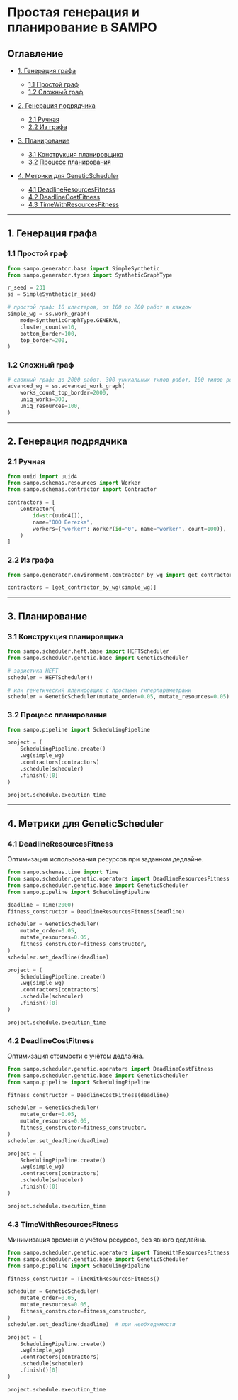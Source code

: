 # Простая генерация и планирование в SAMPO

## Оглавление

* [1. Генерация графа](#1-генерация-графа)

  * [1.1 Простой граф](#11-простой-граф)
  * [1.2 Сложный граф](#12-сложный-граф)
* [2. Генерация подрядчика](#2-генерация-подрядчика)

  * [2.1 Ручная](#21-ручная)
  * [2.2 Из графа](#22-из-графа)
* [3. Планирование](#3-планирование)

  * [3.1 Конструкция планировщика](#31-конструкция-планировщика)
  * [3.2 Процесс планирования](#32-процесс-планирования)
* [4. Метрики для GeneticScheduler](#4-метрики-для-geneticscheduler)

  * [4.1 DeadlineResourcesFitness](#41-deadlineresourcesfitness)
  * [4.2 DeadlineCostFitness](#42-deadlinecostfitness)
  * [4.3 TimeWithResourcesFitness](#43-timewithresourcesfitness)

---

## 1. Генерация графа

### 1.1 Простой граф

```python
from sampo.generator.base import SimpleSynthetic
from sampo.generator.types import SyntheticGraphType

r_seed = 231
ss = SimpleSynthetic(r_seed)

# простой граф: 10 кластеров, от 100 до 200 работ в каждом
simple_wg = ss.work_graph(
    mode=SyntheticGraphType.GENERAL,
    cluster_counts=10,
    bottom_border=100,
    top_border=200,
)
```

### 1.2 Сложный граф

```python
# сложный граф: до 2000 работ, 300 уникальных типов работ, 100 типов ресурсов
advanced_wg = ss.advanced_work_graph(
    works_count_top_border=2000,
    uniq_works=300,
    uniq_resources=100,
)
```

---

## 2. Генерация подрядчика

### 2.1 Ручная

```python
from uuid import uuid4
from sampo.schemas.resources import Worker
from sampo.schemas.contractor import Contractor

contractors = [
    Contractor(
        id=str(uuid4()),
        name="OOO Berezka",
        workers={"worker": Worker(id="0", name="worker", count=100)},
    )
]
```

### 2.2 Из графа

```python
from sampo.generator.environment.contractor_by_wg import get_contractor_by_wg

contractors = [get_contractor_by_wg(simple_wg)]
```

---

## 3. Планирование

### 3.1 Конструкция планировщика

```python
from sampo.scheduler.heft.base import HEFTScheduler
from sampo.scheduler.genetic.base import GeneticScheduler

# эвристика HEFT
scheduler = HEFTScheduler()

# или генетический планировщик с простыми гиперпараметрами
scheduler = GeneticScheduler(mutate_order=0.05, mutate_resources=0.05)
```

### 3.2 Процесс планирования

```python
from sampo.pipeline import SchedulingPipeline

project = (
    SchedulingPipeline.create()
    .wg(simple_wg)
    .contractors(contractors)
    .schedule(scheduler)
    .finish()[0]
)

project.schedule.execution_time
```

---

## 4. Метрики для GeneticScheduler

### 4.1 DeadlineResourcesFitness

Оптимизация использования ресурсов при заданном дедлайне.

```python
from sampo.schemas.time import Time
from sampo.scheduler.genetic.operators import DeadlineResourcesFitness
from sampo.scheduler.genetic.base import GeneticScheduler
from sampo.pipeline import SchedulingPipeline

deadline = Time(2000)
fitness_constructor = DeadlineResourcesFitness(deadline)

scheduler = GeneticScheduler(
    mutate_order=0.05,
    mutate_resources=0.05,
    fitness_constructor=fitness_constructor,
)
scheduler.set_deadline(deadline)

project = (
    SchedulingPipeline.create()
    .wg(simple_wg)
    .contractors(contractors)
    .schedule(scheduler)
    .finish()[0]
)

project.schedule.execution_time
```

### 4.2 DeadlineCostFitness

Оптимизация стоимости с учётом дедлайна.

```python
from sampo.scheduler.genetic.operators import DeadlineCostFitness
from sampo.scheduler.genetic.base import GeneticScheduler
from sampo.pipeline import SchedulingPipeline

fitness_constructor = DeadlineCostFitness(deadline)

scheduler = GeneticScheduler(
    mutate_order=0.05,
    mutate_resources=0.05,
    fitness_constructor=fitness_constructor,
)
scheduler.set_deadline(deadline)

project = (
    SchedulingPipeline.create()
    .wg(simple_wg)
    .contractors(contractors)
    .schedule(scheduler)
    .finish()[0]
)

project.schedule.execution_time
```

### 4.3 TimeWithResourcesFitness

Минимизация времени с учётом ресурсов, без явного дедлайна.

```python
from sampo.scheduler.genetic.operators import TimeWithResourcesFitness
from sampo.scheduler.genetic.base import GeneticScheduler
from sampo.pipeline import SchedulingPipeline

fitness_constructor = TimeWithResourcesFitness()

scheduler = GeneticScheduler(
    mutate_order=0.05,
    mutate_resources=0.05,
    fitness_constructor=fitness_constructor,
)
scheduler.set_deadline(deadline)  # при необходимости

project = (
    SchedulingPipeline.create()
    .wg(simple_wg)
    .contractors(contractors)
    .schedule(scheduler)
    .finish()[0]
)

project.schedule.execution_time
```
